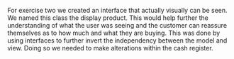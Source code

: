 For exercise two we created an interface that actually visually can be seen. We named this class the display product. This would help further the understanding of what the user was seeing and the customer can reassure themselves as to how much and what they are buying. This was done by using interfaces to further invert the independency between the model and view. Doing so we needed to make alterations within the cash register.
